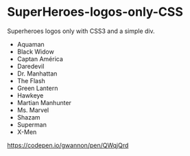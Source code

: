 # SuperHeroes-logos-only-CSS
Superheroes logos only with CSS3 and a simple div.

* Aquaman
* Black Widow
* Captan América
* Daredevil
* Dr. Manhattan
* The Flash
* Green Lantern
* Hawkeye
* Martian Manhunter
* Ms. Marvel
* Shazam
* Superman
* X-Men

https://codepen.io/gwannon/pen/QWqjQrd
